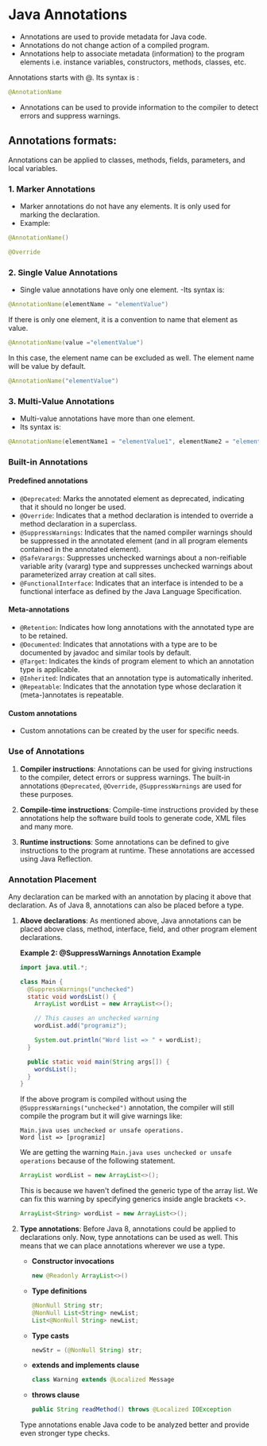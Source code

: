 # Java Annotations
- Annotations are used to provide metadata for Java code.
- Annotations do not change action of a compiled program.
- Annotations help to associate metadata (information) to the program elements i.e. instance variables, constructors, methods, classes, etc.

Annotations starts with @. Its syntax is :
```java
@AnnotationName
```
- Annotations can be used to provide information to the compiler to detect errors and suppress warnings.

## Annotations formats:
 Annotations can be applied to classes, methods, fields, parameters, and local variables.

### 1. Marker Annotations
- Marker annotations do not have any elements. It is only used for marking the declaration.
- Example:
```java
@AnnotationName()

@Override
```
### 2. Single Value Annotations
- Single value annotations have only one element.
-Its syntax is:
```java
@AnnotationName(elementName = "elementValue")
```
If there is only one element, it is a convention to name that element as value.
```java
@AnnotationName(value ="elementValue")
```
In this case, the element name can be excluded as well. The element name will be value by default.
```java
@AnnotationName("elementValue")
```
### 3. Multi-Value Annotations
- Multi-value annotations have more than one element.
- Its syntax is:
```java
@AnnotationName(elementName1 = "elementValue1", elementName2 = "elementValue2")
```


### Built-in Annotations

#### Predefined annotations
- `@Deprecated`: Marks the annotated element as deprecated, indicating that it should no longer be used.
- `@Override`: Indicates that a method declaration is intended to override a method declaration in a superclass.
- `@SuppressWarnings`: Indicates that the named compiler warnings should be suppressed in the annotated element (and in all program elements contained in the annotated element).
- `@SafeVarargs`: Suppresses unchecked warnings about a non-reifiable variable arity (vararg) type and suppresses unchecked warnings about parameterized array creation at call sites.
- `@FunctionalInterface`: Indicates that an interface is intended to be a functional interface as defined by the Java Language Specification.

#### Meta-annotations
- `@Retention`: Indicates how long annotations with the annotated type are to be retained.
- `@Documented`: Indicates that annotations with a type are to be documented by javadoc and similar tools by default.
- `@Target`: Indicates the kinds of program element to which an annotation type is applicable.
- `@Inherited`: Indicates that an annotation type is automatically inherited.
- `@Repeatable`: Indicates that the annotation type whose declaration it (meta-)annotates is repeatable.

#### Custom annotations
- Custom annotations can be created by the user for specific needs. 

### Use of Annotations

1. **Compiler instructions**: Annotations can be used for giving instructions to the compiler, detect errors or suppress warnings. The built-in annotations `@Deprecated`, `@Override`, `@SuppressWarnings` are used for these purposes.

2. **Compile-time instructions**: Compile-time instructions provided by these annotations help the software build tools to generate code, XML files and many more.

3. **Runtime instructions**: Some annotations can be defined to give instructions to the program at runtime. These annotations are accessed using Java Reflection.


### Annotation Placement

Any declaration can be marked with an annotation by placing it above that declaration. As of Java 8, annotations can also be placed before a type.

1. **Above declarations**: As mentioned above, Java annotations can be placed above class, method, interface, field, and other program element declarations.

    **Example 2: @SuppressWarnings Annotation Example**
    ```java
    import java.util.*;

    class Main {
      @SuppressWarnings("unchecked")
      static void wordsList() {
        ArrayList wordList = new ArrayList<>();

        // This causes an unchecked warning
        wordList.add("programiz"); 

        System.out.println("Word list => " + wordList);
      }

      public static void main(String args[]) {
        wordsList();
      }
    }
    ```
    If the above program is compiled without using the `@SuppressWarnings("unchecked")` annotation, the compiler will still compile the program but it will give warnings like:

    ```
    Main.java uses unchecked or unsafe operations.
    Word list => [programiz]
    ```

    We are getting the warning `Main.java uses unchecked or unsafe operations` because of the following statement.

    ```java
    ArrayList wordList = new ArrayList<>();
    ```
    This is because we haven't defined the generic type of the array list. We can fix this warning by specifying generics inside angle brackets <>.

    ```java
    ArrayList<String> wordList = new ArrayList<>();
    ```

2. **Type annotations**: Before Java 8, annotations could be applied to declarations only. Now, type annotations can be used as well. This means that we can place annotations wherever we use a type.

    - **Constructor invocations**
      ```java
      new @Readonly ArrayList<>()
      ```
    - **Type definitions**
      ```java
      @NonNull String str;
      @NonNull List<String> newList;
      List<@NonNull String> newList;
      ```
    - **Type casts**
      ```java
      newStr = (@NonNull String) str;
      ```
    - **extends and implements clause**
      ```java
      class Warning extends @Localized Message
      ```
    - **throws clause**
      ```java
      public String readMethod() throws @Localized IOException
      ```

    Type annotations enable Java code to be analyzed better and provide even stronger type checks.
